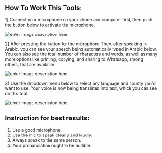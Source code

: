 ## How To Work This Tools:

1] Connect your microphone on your phone and computer first, then push the button below to activate the microphone.

![enter image description here](https://i.postimg.cc/LXZLkKgR/1.jpg)

2] After pressing the button for the microphone Then, after speaking in Arabic, you can see your speech being automatically typed in Arabic below. You can also see the total number of characters and words, as well as many more options like printing, copying, and sharing to Whatsapp, among others, that are available.

![enter image description here](https://i.postimg.cc/nVXpkVLq/2.jpg)

3] Use the dropdown menu below to select any language and county you'd want to use. Your voice is now being translated into text, which you can see on this tool.

![enter image description here](https://i.postimg.cc/5yhP5S2K/3.jpg)

## Instruction for best results:

1. Use a good microphone.
2. Use the mic to speak clearly and loudly.
3. Always speak to the same person.
4. Your pronunciation ought to be audible.
